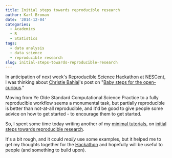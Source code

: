 ```yaml
---
title: Initial steps towards reproducible research
author: Karl Broman
date: '2014-12-04'
categories:
  - Academics
  - R
  - Statistics
tags:
  - data analysis
  - data science
  - reproducible research
slug: initial-steps-towards-reproducible-research
---
```


In anticipation of next week's [Reproducible Science Hackathon](https://github.com/Reproducible-Science-Curriculum/Reproducible-Science-Hackathon-Dec-08-2014) at [NESCent](http://www.nescent.org/), I was thinking about [Christie Bahlai](https://twitter.com/cbahlai)'s post on "[Baby steps for the open-curious](https://practicaldatamanagement.wordpress.com/2014/10/23/baby-steps-for-the-open-curious/)."

Moving from Ye Olde Standard Computational Science Practice to a fully reproducible workflow seems a monumental task, but partially reproducible is better than not-at-all reproducible, and it'd be good to give people some advice on how to get started - to encourage them to get started.

So, I spent some time today writing another of my [minimal tutorials](http://kbroman.org/pages/tutorials), on [initial steps towards reproducible research](http://kbroman.org/steps2rr).

It's a bit rough, and it could _really_ use some examples, but it helped me to get my thoughts together for the [Hackathon](https://github.com/Reproducible-Science-Curriculum/Reproducible-Science-Hackathon-Dec-08-2014) and hopefully will be useful to people (and something to build upon).
